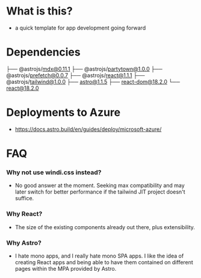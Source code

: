 # What is this?
- a quick template for app development going forward

# Dependencies
├── @astrojs/mdx@0.11.1
├── @astrojs/partytown@1.0.0
├── @astrojs/prefetch@0.0.7
├── @astrojs/react@1.1.1
├── @astrojs/tailwind@1.0.0
├── astro@1.1.5
├── react-dom@18.2.0
└── react@18.2.0




# Deployments to Azure
- https://docs.astro.build/en/guides/deploy/microsoft-azure/



# FAQ

### Why not use windi.css instead?
- No good answer at the moment.  Seeking max compatibility and may later switch for better performance if the tailwind JIT project doesn't suffice.

### Why React?
- The size of the existing components already out there, plus extensibility.

### Why Astro?
- I hate mono apps, and I really hate mono SPA apps.  I like the idea of creating React apps and being able to have them contained on different pages within the MPA provided by Astro.